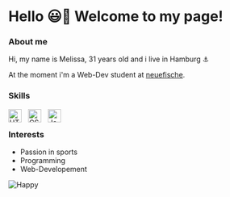# Hello :smiley::wave: Welcome to my page!

### About me

Hi, my name is Melissa, 31 years old and i live in Hamburg :anchor:

At the moment i'm a Web-Dev student at [neuefische](https://www.neuefische.de/en?utm_source=sea_google&gclid=EAIaIQobChMI6pSkm_bG_AIVrPjVCh1MUQdGEAAYASAAEgI1h_D_BwE&utm_medium=search&utm_campaign=brand_neue_fische_bundesweit).

### Skills
 
 <img align="left" alt="HTML5" width="26px" src="https://cdn.jsdelivr.net/gh/devicons/devicon/icons/html5/html5-original.svg" style="padding-right:10px;" />

<img align="left" alt="CSS3" width="26px" src="https://cdn.jsdelivr.net/gh/devicons/devicon/icons/css3/css3-original.svg" style="padding-right:10px;" />

<img align="left" alt="JavaScript" width="26px" src="https://cdn.jsdelivr.net/gh/devicons/devicon/icons/javascript/javascript-original.svg" style="padding-right:10px;" />  <br>


### Interests

- Passion in sports
- Programming
- Web-Developement


![Happy](https://images.unsplash.com/photo-1519834785169-98be25ec3f84?ixlib=rb-4.0.3&ixid=MnwxMjA3fDB8MHxwaG90by1wYWdlfHx8fGVufDB8fHx8&auto=format&fit=crop&w=1064&q=80)

